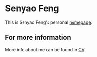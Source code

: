 # Senyao Feng
This is Senyao Feng's personal [homepage](https://senyaofeng.github.io/Feng.github.io/).

## For more information
More info about me can be found in [CV](https://senyaofeng.github.io/Feng.github.io/cv/).
